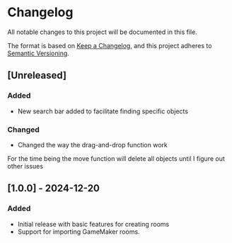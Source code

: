 # Changelog

All notable changes to this project will be documented in this file.

The format is based on [Keep a Changelog](https://keepachangelog.com/),
and this project adheres to [Semantic Versioning](https://semver.org/).

## [Unreleased]
### Added
- New search bar added to facilitate finding specific objects

### Changed
- Changed the way the drag-and-drop function work


For the time being the move function will delete all objects until I figure out other issues

## [1.0.0] - 2024-12-20
### Added
- Initial release with basic features for creating rooms
- Support for importing GameMaker rooms.
